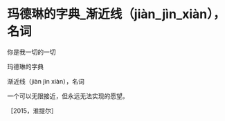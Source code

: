 # 玛德琳的字典_渐近线（jiàn_jìn_xiàn），名词

你是我一切的一切

玛德琳的字典

渐近线（jiàn jìn xiàn），名词

一个可以无限接近，但永远无法实现的愿望。

［2015，淮提尔］